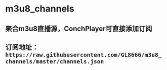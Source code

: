 # m3u8_channels
## 聚合m3u8直播源，ConchPlayer可直接添加订阅
## 订阅地址：```https://raw.githubusercontent.com/GL8666/m3u8_channels/master/channels.json```
